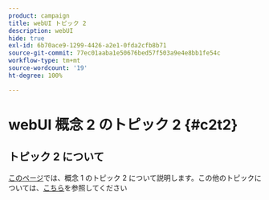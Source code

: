 ```yaml
---
product: campaign
title: webUI トピック 2
description: webUI
hide: true
exl-id: 6b70ace9-1299-4426-a2e1-0fda2cfb8b71
source-git-commit: 77ec01aaba1e50676bed57f503a9e4e8bb1fe54c
workflow-type: tm+mt
source-wordcount: '19'
ht-degree: 100%

---
```


# webUI 概念 2 のトピック 2 {#c2t2}

## トピック 2 について

[このページ](../concept1/topic2.md)では、概念 1 のトピック 2 について説明します。この他のトピックについては、[こちら](../../automation/workflow/about-workflows.md)を参照してください
